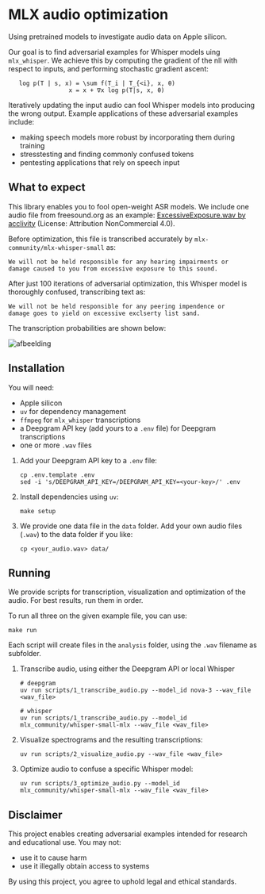 # MLX audio optimization

Using pretrained models to investigate audio data on Apple silicon.

Our goal is to find adversarial examples for Whisper models uing `mlx_whisper`. 
We achieve this by computing the gradient of the nll with respect to inputs, and performing stochastic gradient ascent:

```
   log p(T | s, x) = \sum f(T_i | T_{<i}, x, θ)
                 x = x + ∇x log p(T|s, x, θ)
```

Iteratively updating the input audio can fool Whisper models into producing the wrong output. Example applications of these adversarial examples include:

  - making speech models more robust by incorporating them during training
  - stresstesting and finding commonly confused tokens
  - pentesting applications that rely on speech input

## What to expect

This library enables you to fool open-weight ASR models. We include one audio file from freesound.org as an example: [ExcessiveExposure.wav by acclivity](https://freesound.org/people/acclivity/sounds/33711/) (License: Attribution NonCommercial 4.0).

Before optimization, this file is transcribed accurately by `mlx-community/mlx-whisper-small` as:

```
We will not be held responsible for any hearing impairments or
damage caused to you from excessive exposure to this sound.
```

After just 100 iterations of adversarial optimization, this Whisper model is thoroughly confused, transcribing text as:

```
We will not be held responsible for any peering impendence or
damage goes to yield on excessive exclserty list sand.
```

The transcription probabilities are shown below:

![afbeelding](https://github.com/user-attachments/assets/a90e36d4-be69-4d4a-98b2-cdc469ff2844)


## Installation

You will need:

  - Apple silicon
  - `uv` for dependency management
  - `ffmpeg` for `mlx_whisper` transcriptions
  - a Deepgram API key (add yours to a `.env` file) for Deepgram transcriptions
  - one or more `.wav` files

1. Add your Deepgram API key to a `.env` file:
   ```
   cp .env.template .env
   sed -i 's/DEEPGRAM_API_KEY=/DEEPGRAM_API_KEY=<your-key>/' .env
   ```

2. Install dependencies using `uv`:
   ```
   make setup
   ```

3. We provide one data file in the `data` folder. Add your own audio files (`.wav`) to the data folder if you like:
   ```
   cp <your_audio.wav> data/
   ```

## Running 

We provide scripts for transcription, visualization and optimization of the audio. For best results, run them in order.

To run all three on the given example file, you can use:
```
make run
```

Each script will create files in the `analysis` folder, using the `.wav` filename as subfolder.

1. Transcribe audio, using either the Deepgram API or local Whisper
   ```
   # deepgram
   uv run scripts/1_transcribe_audio.py --model_id nova-3 --wav_file <wav_file>

   # whisper
   uv run scripts/1_transcribe_audio.py --model_id mlx_community/whisper-small-mlx --wav_file <wav_file>
   ```

2. Visualize spectrograms and the resulting transcriptions:
   ```
   uv run scripts/2_visualize_audio.py --wav_file <wav_file>
   ```

3. Optimize audio to confuse a specific Whisper model:
   ```
   uv run scripts/3_optimize_audio.py --model_id mlx_community/whisper-small-mlx --wav_file <wav_file>
   ```

## Disclaimer

This project enables creating adversarial examples intended for research and educational use. You may not:

  - use it to cause harm
  - use it illegally obtain access to systems

By using this project, you agree to uphold legal and ethical standards. 
